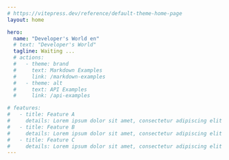 ```yaml
---
# https://vitepress.dev/reference/default-theme-home-page
layout: home

hero:
  name: "Developer's World en"
  # text: "Developer's World"
  tagline: Waiting ...
  # actions:
  #   - theme: brand
  #     text: Markdown Examples
  #     link: /markdown-examples
  #   - theme: alt
  #     text: API Examples
  #     link: /api-examples

# features:
#   - title: Feature A
#     details: Lorem ipsum dolor sit amet, consectetur adipiscing elit
#   - title: Feature B
#     details: Lorem ipsum dolor sit amet, consectetur adipiscing elit
#   - title: Feature C
#     details: Lorem ipsum dolor sit amet, consectetur adipiscing elit
---
```


<script setup>
import HomeCard from '../components/home/Card.vue'
</script>

<HomeCard/>
